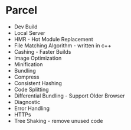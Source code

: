 # Parcel

- Dev Build
- Local Server
- HMR - Hot Module Replacement
- File Matching Algorithm - written in c++
- Cashing - Faster Builds
- Image Optimization
- Minification
- Bundling
- Compress
- Consistent Hashing
- Code Splitting
- Differential Bundling - Support Older Browser
- Diagnostic
- Error Handling
- HTTPs
- Tree Shaking - remove unused code
